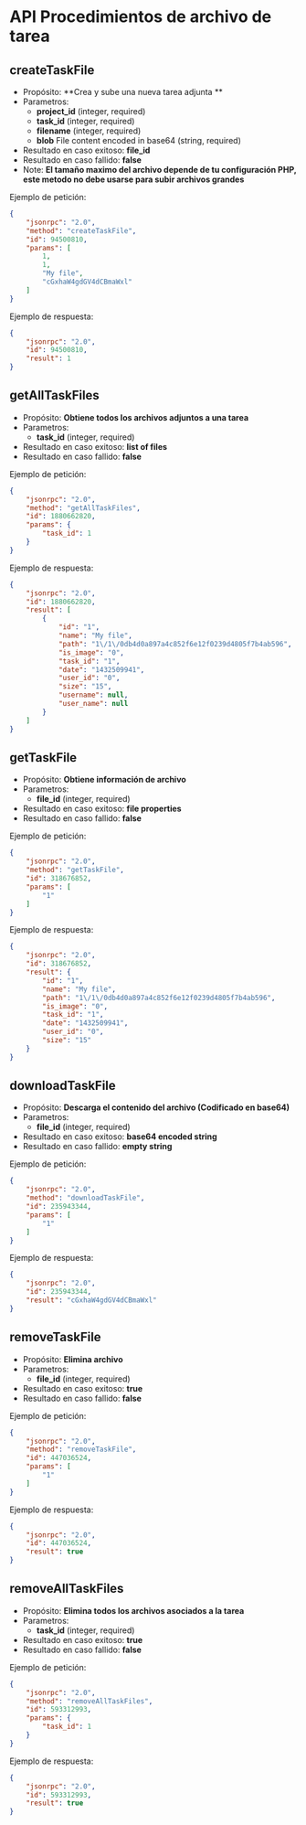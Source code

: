 API Procedimientos de archivo de tarea
========================

## createTaskFile

- Propósito: **Crea y sube una nueva tarea adjunta **
- Parametros:
    - **project_id** (integer, required)
    - **task_id** (integer, required)
    - **filename** (integer, required)
    - **blob** File content encoded in base64 (string, required)
- Resultado en caso exitoso: **file_id**
- Resultado en caso fallido: **false**
- Note: **El tamaño maximo del archivo depende de tu configuración PHP, este metodo no debe usarse para subir archivos grandes**

Ejemplo de petición:

```json
{
    "jsonrpc": "2.0",
    "method": "createTaskFile",
    "id": 94500810,
    "params": [
        1,
        1,
        "My file",
        "cGxhaW4gdGV4dCBmaWxl"
    ]
}
```

Ejemplo de respuesta:

```json
{
    "jsonrpc": "2.0",
    "id": 94500810,
    "result": 1
}
```

## getAllTaskFiles

- Propósito: **Obtiene todos los archivos adjuntos a una tarea**
- Parametros:
    - **task_id** (integer, required)
- Resultado en caso exitoso: **list of files**
- Resultado en caso fallido: **false**

Ejemplo de petición:

```json
{
    "jsonrpc": "2.0",
    "method": "getAllTaskFiles",
    "id": 1880662820,
    "params": {
        "task_id": 1
    }
}
```

Ejemplo de respuesta:

```json
{
    "jsonrpc": "2.0",
    "id": 1880662820,
    "result": [
        {
            "id": "1",
            "name": "My file",
            "path": "1\/1\/0db4d0a897a4c852f6e12f0239d4805f7b4ab596",
            "is_image": "0",
            "task_id": "1",
            "date": "1432509941",
            "user_id": "0",
            "size": "15",
            "username": null,
            "user_name": null
        }
    ]
}
```

## getTaskFile

- Propósito: **Obtiene información de archivo**
- Parametros:
    - **file_id** (integer, required)
- Resultado en caso exitoso: **file properties**
- Resultado en caso fallido: **false**

Ejemplo de petición:

```json
{
    "jsonrpc": "2.0",
    "method": "getTaskFile",
    "id": 318676852,
    "params": [
        "1"
    ]
}
```

Ejemplo de respuesta:

```json
{
    "jsonrpc": "2.0",
    "id": 318676852,
    "result": {
        "id": "1",
        "name": "My file",
        "path": "1\/1\/0db4d0a897a4c852f6e12f0239d4805f7b4ab596",
        "is_image": "0",
        "task_id": "1",
        "date": "1432509941",
        "user_id": "0",
        "size": "15"
    }
}
```

## downloadTaskFile

- Propósito: **Descarga el contenido del archivo (Codificado en base64)**
- Parametros:
    - **file_id** (integer, required)
- Resultado en caso exitoso: **base64 encoded string**
- Resultado en caso fallido: **empty string**

Ejemplo de petición:

```json
{
    "jsonrpc": "2.0",
    "method": "downloadTaskFile",
    "id": 235943344,
    "params": [
        "1"
    ]
}
```

Ejemplo de respuesta:

```json
{
    "jsonrpc": "2.0",
    "id": 235943344,
    "result": "cGxhaW4gdGV4dCBmaWxl"
}
```

## removeTaskFile

- Propósito: **Elimina archivo**
- Parametros:
    - **file_id** (integer, required)
- Resultado en caso exitoso: **true**
- Resultado en caso fallido: **false**

Ejemplo de petición:

```json
{
    "jsonrpc": "2.0",
    "method": "removeTaskFile",
    "id": 447036524,
    "params": [
        "1"
    ]
}
```

Ejemplo de respuesta:

```json
{
    "jsonrpc": "2.0",
    "id": 447036524,
    "result": true
}
```

## removeAllTaskFiles

- Propósito: **Elimina todos los archivos asociados a la tarea**
- Parametros:
    - **task_id** (integer, required)
- Resultado en caso exitoso: **true**
- Resultado en caso fallido: **false**

Ejemplo de petición:

```json
{
    "jsonrpc": "2.0",
    "method": "removeAllTaskFiles",
    "id": 593312993,
    "params": {
        "task_id": 1
    }
}
```

Ejemplo de respuesta:

```json
{
    "jsonrpc": "2.0",
    "id": 593312993,
    "result": true
}
```
